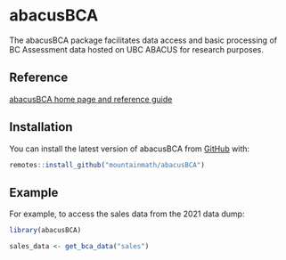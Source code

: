 
<!-- README.md is generated from README.Rmd. Please edit that file -->

# abacusBCA

<!-- badges: start -->
<!-- badges: end -->

The abacusBCA package facilitates data access and basic processing of BC
Assessment data hosted on UBC ABACUS for research purposes.

## Reference

[abacusBCA home page and reference
guide](https://mountainmath.github.io/abacusBCA/index.html)

## Installation

You can install the latest version of abacusBCA from
[GitHub](https://CRAN.R-project.org) with:

``` r
remotes::install_github("mountainmath/abacusBCA")
```

## Example

For example, to access the sales data from the 2021 data dump:

``` r
library(abacusBCA)

sales_data <- get_bca_data("sales")
```
